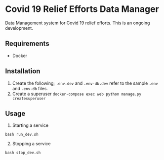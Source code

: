 # Covid 19 Relief Efforts Data Manager
Data Management system for Covid 19 relief efforts. This is an ongoing development.

## Requirements
- Docker

## Installation
1. Create the following; `.env.dev` and `.env-db.dev` refer to the sample `.env` and `.env-db` files.
2. Create a superuser `docker-compose exec web python manage.py createsuperuser` 

## Usage
1. Starting a service 
```
bash run_dev.sh
```
2. Stopping a service
```
bash stop_dev.sh
```

